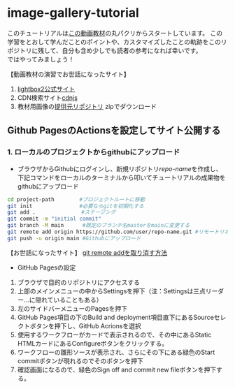 # image-gallery-tutorial

このチュートリアルは[この動画教材](https://youtu.be/k1yULKWfO-s)の丸パクリからスタートしています。
この学習をとおして学んだことのポイントや、カスタマイズしたことの軌跡をこのリポジトリに残して、自分も含め少しでも読者の参考になれば幸いです。  
ではやってみましょう！

【動画教材の演習でお世話になったサイト】

 1. [lightbox2公式サイト](https://lokeshdhakar.com/projects/lightbox2/#getting-started)
 1. CDN検索サイト[cdnjs](https://cdnjs.com/libraries)
 1. 教材用画像の[提供元リポジトリ](https://github.com/Shin-sibainu/image-gallery-with-lightbox) zipでダウンロード

## Github PagesのActionsを設定してサイト公開する

### 1. ローカルのプロジェクトからgithubにアップロード

- ブラウザからGithubにログインし、新規リポジトリ<i>repo-name</i>を作成し、下記コマンドをローカルのターミナルから叩いてチュートリアルの成果物をgithubにアップロード

```bash
cd project-path        #プロジェクトルートに移動
git init               #必要ならgitを初期化する
git add .　　　　        #ステージング
git commit -m "initial commit"
git branch -M main      #既定のブランチ名masterをmainに変更する
git remote add origin https://github.com/user/repo-name.git #リモートリポジトリを設定
git push -u origin main #Githubにアップロード
```

【お世話になったサイト】
[git remote addを取り消す方法](https://qiita.com/ngtkk/items/05097d127db6a415a7d8)

- GitHub Pagesの設定

1. ブラウザで目的のリポジトリにアクセスする
1. 上部のメインメニューの中からSettingsを押下（注：Settingsは三点リーダー...に隠れていることもある）
1. 左のサイドバーメニューのPagesを押下
1. GitHub Pages項目の下のBuild and deployment項目直下にあるSourceセレクトボタンを押下し、GitHub Acrionsを選択
1. 使用するワークフローがカードで表示されるので、その中にあるStatic HTMLカードにあるConfigureボタンをクリックする。
1. ワークフローの雛形ソースが表示され、さらにその下にある緑色のStart commitボタンが現れるのでそのボタンを押下
1. 確認画面になるので、緑色のSign off and commit new fileボタンを押下する。
